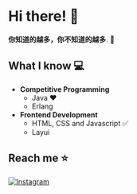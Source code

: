 <!--
**CODINGLFQ/CODINGLFQ** is a ✨ _special_ ✨ repository because its `README.md` (this file) appears on your GitHub profile.

Here are some ideas to get you started:

- 🔭 I’m currently working on ...
- 🌱 I’m currently learning ...
- 👯 I’m looking to collaborate on ...
- 🤔 I’m looking for help with ...
- 💬 Ask me about ...
- 📫 How to reach me: ...
- 😄 Pronouns: ...
- ⚡ Fun fact: ...
## :mortar_board:
-->

# Hi there! 👋

**你知道的越多，你不知道的越多**. 🧠

## What I know :computer:
- **Competitive Programming**
	- Java ❤️
	- Erlang
- **Frontend Development**
	- HTML, CSS and Javascript :white_check_mark:
   	- Layui

## Reach me ⭐️
[![Instagram](https://img.shields.io/badge/-@reallfq-red?style=flat-square&logo=instagram&logoColor=white&link=https://www.instagram.com/reallfq/)](https://www.instagram.com/reallfq/)

